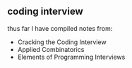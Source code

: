 ## coding interview

thus far I have compiled notes from:
* Cracking the Coding Interview
* Applied Combinatorics
* Elements of Programming Interviews
